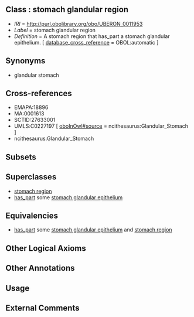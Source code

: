 
## Class : stomach glandular region

 * *IRI* = http://purl.obolibrary.org/obo/UBERON_0011953
 * *Label* = stomach glandular region
 * *Definition* = A stomach region that has_part a stomach glandular epithelium. [ [database_cross_reference](../../ef/oboInOwl#hasDbXref.md) = OBOL:automatic ]

## Synonyms

 * glandular stomach

## Cross-references

 * EMAPA:18896
 * MA:0001613
 * SCTID:27633001
 * UMLS:C0227197 [ [oboInOwl#source](../../ce/oboInOwl#source.md) = ncithesaurus:Glandular_Stomach ]
 * ncithesaurus:Glandular_Stomach

## Subsets


## Superclasses

 * [stomach region](../../UBERON/34/UBERON_0009034.md)
 * [has_part](../../BFO/51/BFO_0000051.md) some [stomach glandular epithelium](../../UBERON/24/UBERON_0006924.md)

## Equivalencies

 * [has_part](../../BFO/51/BFO_0000051.md) some [stomach glandular epithelium](../../UBERON/24/UBERON_0006924.md) and [stomach region](../../UBERON/34/UBERON_0009034.md)

## Other Logical Axioms


## Other Annotations


## Usage


## External Comments

